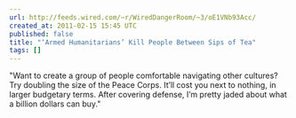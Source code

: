 ```yaml
---
url: http://feeds.wired.com/~r/WiredDangerRoom/~3/oE1VNb93Acc/
created_at: 2011-02-15 15:45 UTC
published: false
title: "‘Armed Humanitarians’ Kill People Between Sips of Tea"
tags: []
---
```


"Want to create a group of people comfortable navigating other cultures? Try doubling the size of the Peace Corps. It’ll cost you next to nothing, in larger budgetary terms. After covering defense, I’m pretty jaded about what a billion dollars can buy."

